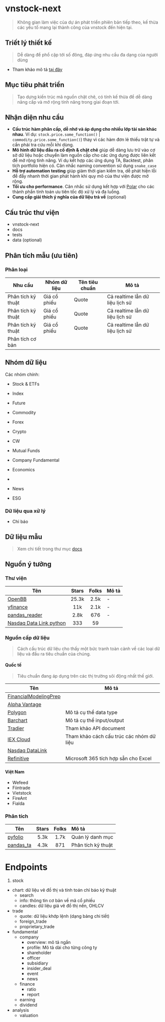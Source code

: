 # vnstock-next
> Không gian làm việc của dự án phát triển phiên bản tiếp theo, kế thừa các yếu tố mang lại thành công của vnstock đến hiện tại.

## Triết lý thiết kế
> Dễ dàng để phổ cập tới số đông, đáp ứng nhu cầu đa dạng của người dùng

- Tham khảo mô tả [tại đây](https://docs.vnstock.site/community/contribute/?h=tri%E1%BA%BFt+l%C3%BD#triet-ly-thiet-ke)

## Mục tiêu phát triển
> Tạo dựng kiến trúc mã nguồn chặt chẽ, có tính kế thừa để dễ dàng nâng cấp và mở rộng tính năng trong giai đoạn tới.

## Nhận diện nhu cầu
- **Cấu trúc hàm phân cấp, dễ nhớ và áp dụng cho nhiều lớp tài sản khác nhau**. Ví dụ: `stock.price.some_function()` | `commodity.price.some_function()`) thay vì các hàm đơn lẻ thiếu trật tự và cần phải tra cứu mỗi khi dùng.
- **Mô hình dữ liệu đầu ra cố định & chặt chẽ** giúp dễ dàng lưu trữ vào cơ sở dữ liệu hoặc chuyển làm nguồn cấp cho các ứng dụng được liên kết để mở rộng tính năng. Ví dụ kết hợp các ứng dụng TA, Backtest, phân tích portfolio hiện có. Cân nhắc naming convention sử dụng `snake_case`
- **Hỗ trợ automation testing** giúp giảm thời gian kiểm tra, dễ phát hiện lỗi để đẩy nhanh thời gian phát hành khi quy mô của thư viện được mở rộng.
- **Tối ưu cho performance**. Cân nhắc sử dụng kết hợp với [Polar](https://pola.rs/) cho các thành phần tính toán ưu tiên tốc độ xử lý và đa luồng.
- **Cung cấp giải thích ý nghĩa của dữ liệu trả về** (optional)


## Cấu trúc thư viện
- vnstock-next
- docs
- tests
- data (optional)


## Phân tích mẫu (ưu tiên)
### Phân loại
Nhu cầu | Nhóm dữ liệu | Tên tiêu chuẩn | Mô tả
--- | --- | --- | ---
Phân tích kỹ thuật | Giá cổ phiếu | Quote | Cả realtime lẫn dữ liệu lịch sử
Phân tích kỹ thuật | Giá cổ phiếu | Quote | Cả realtime lẫn dữ liệu lịch sử
Phân tích kỹ thuật | Giá cổ phiếu | Quote | Cả realtime lẫn dữ liệu lịch sử
Phân tích cơ bản | 

## Nhóm dữ liệu

Các nhóm chính:
- Stock & ETFs
- Index
- Future
- Commodity
- Forex
- Crypto
- CW
- Mutual Funds

- Company Fundamental
- Economics
- 
- News
- ESG

### Dữ liệu qua xử lý
- Chỉ báo

## Dữ liệu mẫu
> Xem chi tiết trong thư mục [docs](./docs)

## Nguồn ý tưởng
### Thư viện
Tên | Stars | Folks | Mô tả
--- | :---: | :---: | :-
[OpenBB](https://github.com/OpenBB-finance/OpenBBTerminal)  | 25.3k | 2.5k | -
[yfinance](https://github.com/ranaroussi/yfinance) | 11k | 2.1k | -
[pandas_reader](https://github.com/pydata/pandas-datareader/tree/main/pandas_datareader) | 2.8k | 676 | -
[Nasdaq Data Link python](https://github.com/Nasdaq/data-link-python) | 333 | 59 | 

### Nguồn cấp dữ liệu
> Cách cấu trúc dữ liệu cho thấy một bức tranh toàn cảnh về các loại dữ liệu và đầu ra tiêu chuẩn của chúng.
#### Quốc tế
> Tiêu chuẩn đang áp dụng trên các thị trường sôi động nhất thế giới.

Tên | Mô tả
--- | ---
[FinancialModelingPrep](https://site.financialmodelingprep.com/developer/docs) | 
[Alpha Vantage](https://www.alphavantage.co/#about) | 
[Polygon](https://polygon.io/docs/stocks/getting-started) | Mô tả cụ thể data type
[Barchart](https://www.barchart.com/ondemand/api) | Mô tả cụ thể input/output
[Tradier](https://documentation.tradier.com/brokerage-api/overview/market-data) | Tham khảo API document
[IEX Cloud](https://iexcloud.io/docs/core/QUOTE) | Tham khảo cách cấu trúc các nhóm dữ liệu
[Nasdaq DataLink](https://docs.data.nasdaq.com/docs/data-organization) | 
[Refinitive](https://www.lseg.com/en/data-analytics/financial-data) | Microsoft 365 tích hợp sẵn cho Excel

#### Việt Nam
- Wefeed
- Fiintrade
- Vietstock
- FireAnt
- Fialda


### Phân tích

Tên | Stars | Folks | Mô tả
--- | :---: | :---: | :-
[pyfolio](https://github.com/quantopian/pyfolio) | 5.3k | 1.7k | Quản lý danh mục
[pandas_ta](https://github.com/twopirllc/pandas-ta/tree/main) | 4.3k | 871 | Phân tích kỹ thuật

# Endpoints
1. stock
  - chart: dữ liệu vẽ đồ thị và tính toán chỉ báo kỹ thuật
    - search
    - info: thông tin cơ bản về mã cổ phiếu
    - candles: dữ liệu giá vẽ đồ thị nến, OHLCV
  - trade
    - quote: dữ liệu khớp lệnh (dạng bảng chi tiết)
    - foreign_trade
    - proprietary_trade
  - fundamental
    - company
      - overview: mô tả ngắn
      - profile: Mô tả dài cho từng công ty
      - shareholder
      - officer
      - subsidiary
      - insider_deal
      - event
      - news
    - finance
      - ratio
      - report
    - earning
    - dividend
  - analysis
    - valuation
